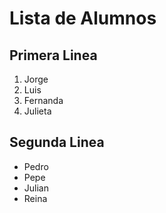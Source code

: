 # Lista de Alumnos

## Primera Linea
1. Jorge
1. Luis
1. Fernanda
1. Julieta

## Segunda Linea

- Pedro
- Pepe
- Julian
- Reina
